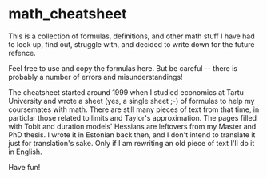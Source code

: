 # math_cheatsheet

This is a collection of formulas, definitions, and other math stuff I
have had to look up, find out, struggle with, and decided to write
down for the future refence.

Feel free to use and copy the formulas here.  But be careful -- there
is probably a number of errors and misunderstandings!

The cheatsheet started around 1999 when I studied economics at Tartu
University and wrote a sheet (yes, a single sheet ;-) of formulas to help
my coursemates with math.  There are still many pieces of text from that
time, in particlar those related to limits and Taylor's
approximation.  The pages filled with Tobit and duration models'
Hessians are leftovers from my Master and PhD thesis.  I wrote it in Estonian back then, and I don't intend
to translate it just for translation's sake.  Only if I am rewriting
an old piece of text I'll do it in English.

Have fun!

